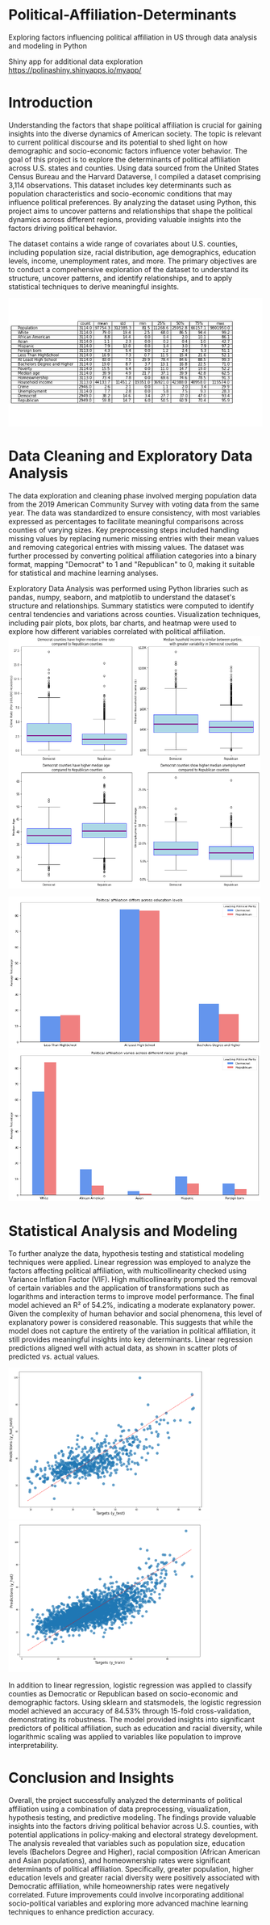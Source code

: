 # Political-Affiliation-Determinants
 Exploring factors influencing political affiliation in US through data analysis and modeling in Python

Shiny app for additional data exploration https://polinashiny.shinyapps.io/myapp/
 
# Introduction 
Understanding the factors that shape political affiliation is crucial for gaining insights into the diverse dynamics of American society. The topic is relevant to current political discourse and its potential to shed light on how demographic and socio-economic factors influence voter behavior. The goal of this project is to explore the determinants of political affiliation across U.S. states and counties. Using data sourced from the United States Census Bureau and the Harvard Dataverse, I compiled a dataset comprising 3,114 observations. This dataset includes key determinants such as population characteristics and socio-economic conditions that may influence political preferences. By analyzing the dataset using Python, this project aims to uncover patterns and relationships that shape the political dynamics across different regions, providing valuable insights into the factors driving political behavior.

The dataset contains a wide range of covariates about U.S. counties, including population size, racial distribution, age demographics, education levels, income, unemployment rates, and more. The primary objectives are to conduct a comprehensive exploration of the dataset to understand its structure, uncover patterns, and identify relationships, and to apply statistical techniques to derive meaningful insights.

![Statistics Summary](images/statistics.jpg)
# Data Cleaning and Exploratory Data Analysis
The data exploration and cleaning phase involved merging population data from the 2019 American Community Survey with voting data from the same year. The data was standardized to ensure consistency, with most variables expressed as percentages to facilitate meaningful comparisons across counties of varying sizes. Key preprocessing steps included handling missing values by replacing numeric missing entries with their mean values and removing categorical entries with missing values. The dataset was further processed by converting political affiliation categories into a binary format, mapping "Democrat" to 1 and "Republican" to 0, making it suitable for statistical and machine learning analyses.

Exploratory Data Analysis was performed using Python libraries such as pandas, numpy, seaborn, and matplotlib to understand the dataset's structure and relationships. Summary statistics were computed to identify central tendencies and variations across counties. Visualization techniques, including pair plots, box plots, bar charts, and heatmap were used to explore how different variables correlated with political affiliation. 
<img src="images/box_plots.png" alt="Box Plots" width="500" height="500">

<img src="images/bar_educ.png" alt="Education Bar Chart" width="500" height="300">

<img src="images/bar_race.png" alt="Race Bar Chart" width="500" height="300">

# Statistical Analysis and Modeling
To further analyze the data, hypothesis testing and statistical modeling techniques were applied. Linear regression was employed to analyze the factors affecting political affiliation, with multicollinearity checked using Variance Inflation Factor (VIF). High multicollinearity prompted the removal of certain variables and the application of transformations such as logarithms and interaction terms to improve model performance. The final model achieved an R² of 54.2%, indicating a moderate explanatory power. Given the complexity of human behavior and social phenomena, this level of explanatory power is considered reasonable. This suggests that while the model does not capture the entirety of the variation in political affiliation, it still provides meaningful insights into key determinants. Linear regression predictions aligned well with actual data, as shown in scatter plots of predicted vs. actual values.

<img src="images/yhat_vs_y_test.png" alt="Test vs Predicted" width="400" height="300">

<img src="images/yhat_vs_ytrain.png" alt="Train vs Predicted" width="400" height="300">

In addition to linear regression, logistic regression was applied to classify counties as Democratic or Republican based on socio-economic and demographic factors. Using sklearn and statsmodels, the logistic regression model achieved an accuracy of 84.53% through 15-fold cross-validation, demonstrating its robustness. The model provided insights into significant predictors of political affiliation, such as education and racial diversity, while logarithmic scaling was applied to variables like population to improve interpretability.

# Conclusion and Insights
Overall, the project successfully analyzed the determinants of political affiliation using a combination of data preprocessing, visualization, hypothesis testing, and predictive modeling. The findings provide valuable insights into the factors driving political behavior across U.S. counties, with potential applications in policy-making and electoral strategy development. The analysis revealed that variables such as population size, education levels (Bachelors Degree and Higher), racial composition (African American and Asian populations), and homeownership rates were significant determinants of political affiliation. Specifically, greater population, higher education levels and greater racial diversity were positively associated with Democratic affiliation, while homeownership rates were negatively correlated. Future improvements could involve incorporating additional socio-political variables and exploring more advanced machine learning techniques to enhance prediction accuracy.

